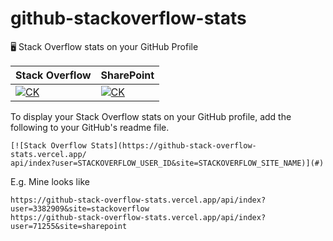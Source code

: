 # github-stackoverflow-stats

🖥️ Stack Overflow stats on your GitHub Profile

Stack Overflow | SharePoint 
------------ | -------------
[![CK](https://github-stack-overflow-stats.vercel.app/api/index?user=3382909&site=stackoverflow)](https://stackoverflow.com/users/3382909/chandan-rauniyar?tab=profile) | [![CK](https://github-stack-overflow-stats.vercel.app/api/index?user=71255&site=sharepoint)](https://sharepoint.stackexchange.com/users/71255/chandan-rauniyar?tab=profile)




To display your Stack Overflow stats on your GitHub profile, add the following to your GitHub's readme file.

```
[![Stack Overflow Stats](https://github-stack-overflow-stats.vercel.app/
api/index?user=STACKOVERFLOW_USER_ID&site=STACKOVERFLOW_SITE_NAME)](#)
```

E.g. Mine looks like 

```
https://github-stack-overflow-stats.vercel.app/api/index?user=3382909&site=stackoverflow
https://github-stack-overflow-stats.vercel.app/api/index?user=71255&site=sharepoint
````
